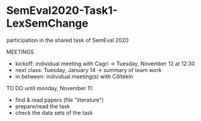 # SemEval2020-Task1-LexSemChange
participation in the shared task of SemEval 2020

MEETINGS
- kickoff: individual meeting with Cagri -> Tuesday, November 12 at 12:30
- next class: Tuesday, January 14 -> summary of team work
- in between: individual meeting(s) with Cöltekin 

TO DO until monday, November 11:
- find & read papers (file "literature")
- prepare/read the task
- check the data sets of the task
